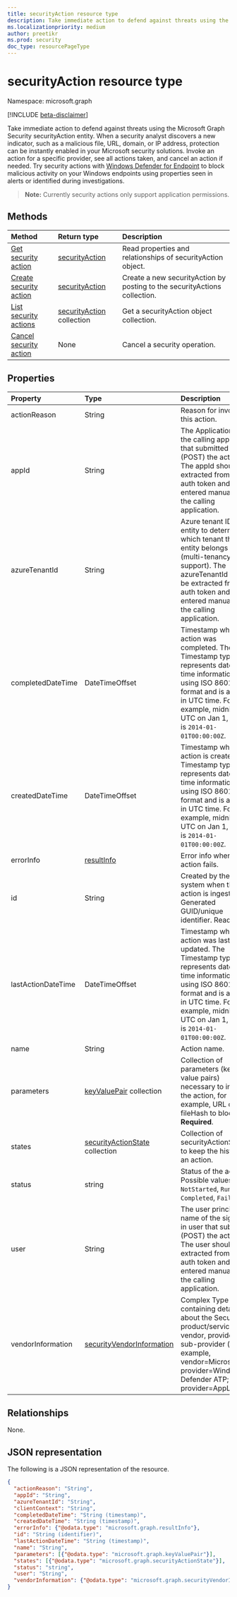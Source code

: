 ```yaml
---
title: securityAction resource type
description: Take immediate action to defend against threats using the Microsoft Graph Security securityAction entity. When a security analyst discovers a new indicator, such as a malicious file, URL, domain, or IP address, protection can be instantly enabled in your Microsoft security solutions. Invoke an action for a specific provider, see all actions taken, and cancel an action if needed. Try security actions with Windows Defender for Endpoint (coming soon) to block malicious activity on your Windows endpoints using properties seen in alerts or identified during investigations.
ms.localizationpriority: medium
author: preetikr
ms.prod: security
doc_type: resourcePageType
---
```


# securityAction resource type

Namespace: microsoft.graph

[!INCLUDE [beta-disclaimer](../../includes/beta-disclaimer.md)]

Take immediate action to defend against threats using the Microsoft Graph Security securityAction entity. When a security analyst discovers a new indicator, such as a malicious file, URL, domain, or IP address, protection can be instantly enabled in your Microsoft security solutions. Invoke an action for a specific provider, see all actions taken, and cancel an action if needed. Try security actions with [Windows Defender for Endpoint](/windows/security/threat-protection/windows-defender-atp/windows-defender-advanced-threat-protection) to block malicious activity on your Windows endpoints using properties seen in alerts or identified during investigations.

  > **Note:** Currently security actions only support application permissions.

## Methods

| Method                                                                  | Return type                                    | Description                                                               |
| :---------------------------------------------------------------------- | :--------------------------------------------- | :------------------------------------------------------------------------ |
| [Get security action](../api/securityaction-get.md)                     | [securityAction](securityaction.md)            | Read properties and relationships of securityAction object.               |
| [Create security action](../api/securityactions-post.md)                | [securityAction](securityaction.md)            | Create a new securityAction by posting to the securityActions collection. |
| [List security actions](../api/securityactions-list.md)                 | [securityAction](securityaction.md) collection | Get a securityAction object collection.                                   |
| [Cancel security action](../api/securityaction-cancelsecurityaction.md) | None                                           | Cancel a security operation.                                              |

## Properties

| Property           | Type                                                      | Description                                                                                                                                                                                                               |
| :----------------- | :-------------------------------------------------------- | :------------------------------------------------------------------------------------------------------------------------------------------------------------------------------------------------------------------------ |
| actionReason       | String                                                    | Reason for invoking this action.                                                                                                                                                                                          |
| appId              | String                                                    | The Application ID of the calling application that submitted (POST) the action. The appId should be extracted from the auth token and not entered manually by the calling application.                                    |
| azureTenantId      | String                                                    | Azure tenant ID of the entity to determine which tenant the entity belongs to (multi-tenancy support). The azureTenantId should be extracted from the auth token and not entered manually by the calling application.     |
| completedDateTime  | DateTimeOffset                                            | Timestamp when the action was completed. The Timestamp type represents date and time information using ISO 8601 format and is always in UTC time. For example, midnight UTC on Jan 1, 2014 is `2014-01-01T00:00:00Z`.     |
| createdDateTime    | DateTimeOffset                                            | Timestamp when the action is created. The Timestamp type represents date and time information using ISO 8601 format and is always in UTC time. For example, midnight UTC on Jan 1, 2014 is `2014-01-01T00:00:00Z`.        |
| errorInfo          | [resultInfo](resultinfo.md)                               | Error info when the action fails.                                                                                                                                                                                         |
| id                 | String                                                    | Created by the system when the action is ingested. Generated GUID/unique identifier. Read-only.                                                                                                                           |
| lastActionDateTime | DateTimeOffset                                            | Timestamp when this action was last updated. The Timestamp type represents date and time information using ISO 8601 format and is always in UTC time. For example, midnight UTC on Jan 1, 2014 is `2014-01-01T00:00:00Z`. |
| name               | String                                                    | Action name.                                                                                                                                                                                                              |
| parameters         | [keyValuePair](keyvaluepair.md) collection                | Collection of parameters (key-value pairs) necessary to invoke the action, for example, URL or fileHash to block.). **Required**.                                                                                         |
| states             | [securityActionState](securityactionstate.md) collection  | Collection of securityActionState to keep the history of an action.                                                                                                                                                       |
| status             | string                                                    | Status of the action. Possible values are: `NotStarted`, `Running`, `Completed`, `Failed`.                                                                                                                                |
| user               | String                                                    | The user principal name of the signed-in user that submitted  (POST) the action. The user should be extracted from the auth token and not entered manually by the calling application.                                    |
| vendorInformation  | [securityVendorInformation](securityvendorinformation.md) | Complex Type containing details about the Security product/service vendor, provider, and sub-provider (for example, vendor=Microsoft; provider=Windows Defender ATP; sub-provider=AppLocker).                             |

## Relationships

None.

## JSON representation

The following is a JSON representation of the resource.

<!-- {
  "blockType": "resource",
  "optionalProperties": [

  ],
  "@odata.type": "microsoft.graph.securityAction",
  "keyProperty": "id"
}-->

```json
{
  "actionReason": "String",
  "appId": "String",
  "azureTenantId": "String",
  "clientContext": "String",
  "completedDateTime": "String (timestamp)",
  "createdDateTime": "String (timestamp)",
  "errorInfo": {"@odata.type": "microsoft.graph.resultInfo"},
  "id": "String (identifier)",
  "lastActionDateTime": "String (timestamp)",
  "name": "String",
  "parameters": [{"@odata.type": "microsoft.graph.keyValuePair"}],
  "states": [{"@odata.type": "microsoft.graph.securityActionState"}],
  "status": "string",
  "user": "String",
  "vendorInformation": {"@odata.type": "microsoft.graph.securityVendorInformation"}
}
```

<!-- uuid: 16cd6b66-4b1a-43a1-adaf-3a886856ed98
2019-02-04 14:57:30 UTC -->

<!-- {
  "type": "#page.annotation",
  "description": "securityAction resource",
  "keywords": "",
  "section": "documentation",
  "tocPath": ""
}-->
